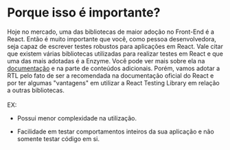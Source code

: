  # Porque isso é importante?

  Hoje no mercado, uma das bibliotecas de maior adoção no Front-End é a React. Então é muito importante que você, como pessoa desenvolvedora, seja capaz de escrever testes robustos para aplicações em React. Vale citar que existem várias bibliotecas utilizadas para realizar testes em React e que uma das mais adotadas é a Enzyme. Você pode ver mais sobre ela na [documentação](https://enzymejs.github.io/enzyme/) e na parte de conteúdos adicionais. Porém, vamos adotar a RTL pelo fato de ser a recomendada na documentação oficial do React e por ter algumas "vantagens" em utilizar a React Testing Library em relação a outras bibliotecas.
  <br>
  <br>
  EX:

  - Possui menor complexidade na utilização.

  - Facilidade em testar comportamentos inteiros da sua aplicação e não somente testar código em si.
